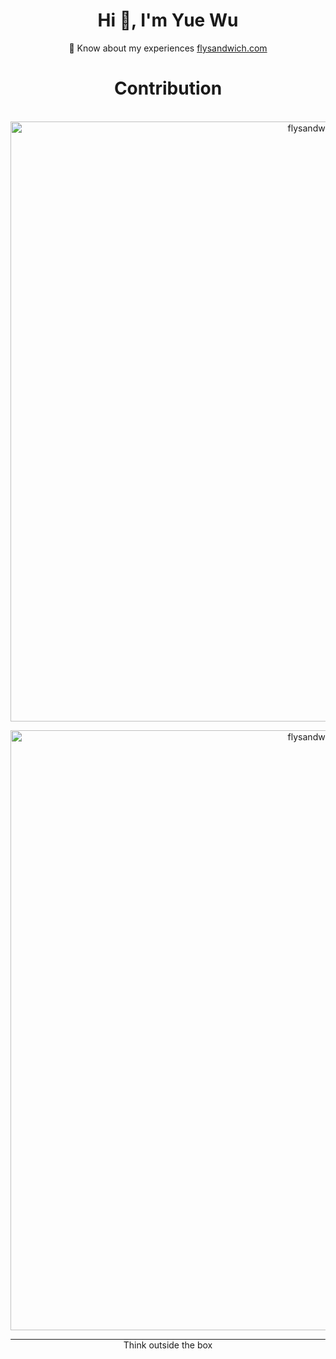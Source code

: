 <div>
  <h1 align="center">Hi 👋, I'm Yue Wu</h1>
  
  <p align="center"> 📄 Know about my experiences <a href="https://flysandwich.com">flysandwich.com</a></p>
</div>


<h1 align="center"> Contribution </h1>
<p align="center">&nbsp;<img align="center" style="width:100vw;" src="https://github-readme-stats.vercel.app/api?username=flysandwich4&show_icons=true&locale=en&theme=dark" alt="flysandwich4" /></p>

<p align="center"><img align="center" style="width:100vw;" src="https://github-readme-streak-stats.herokuapp.com/?user=flysandwich4&theme=dark" alt="flysandwich4" /></p>

<hr style="margin:0; border-radius:2px; border-color: black;"> </hr>
<div align="center"> Think outside the box </div>
